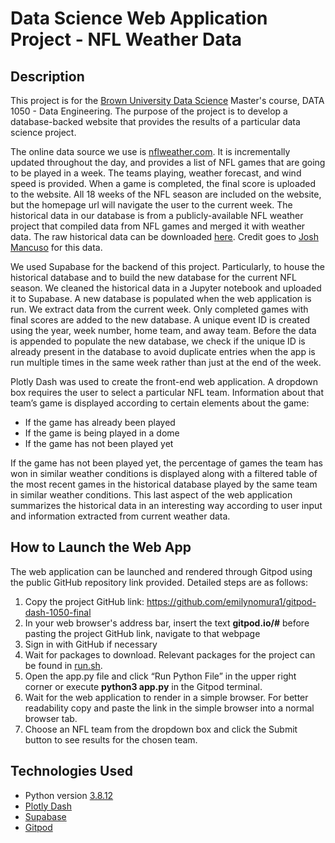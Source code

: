 # Data Science Web Application Project - NFL Weather Data

## Description
This project is for the [Brown University Data Science](https://www.brown.edu/initiatives/data-science/masters-degree) Master's course, DATA 1050 - Data Engineering. The purpose of the project is to develop a database-backed website that provides the results of a particular data science project.

The online data source we use is [nflweather.com](https://www.nflweather.com/en/). It is incrementally updated throughout the day, and provides a list of NFL games that are going to be played in a week. The teams playing, weather forecast, and wind speed is provided. When a game is completed, the final score is uploaded to the website. All 18 weeks of the NFL season are included on the website, but the homepage url will navigate the user to the current week. The historical data in our database is from a publicly-available NFL weather project that compiled data from NFL games and merged it with weather data. The raw historical data can be downloaded [here](https://raw.githubusercontent.com/Nolanole/NFL-Weather-Project/master/all_games_weather.csv). Credit goes to [Josh Mancuso](https://github.com/Nolanole) for this data.

We used Supabase for the backend of this project. Particularly, to house the historical database and to build the new database for the current NFL season. We cleaned the historical data in a Jupyter notebook and uploaded it to Supabase. A new database is populated when the web application is run. We extract data from the current week. Only completed games with final scores are added to the new database. A unique event ID is created using the year, week number, home team, and away team. Before the data is appended to populate the new database, we check if the unique ID is already present in the database to avoid duplicate entries when the app is run multiple times in the same week rather than just at the end of the week.

Plotly Dash was used to create the front-end web application. A dropdown box requires the user to select a particular NFL team. Information about that team’s game is displayed according to certain elements about the game:
- If the game has already been played
- If the game is being played in a dome
- If the game has not been played yet

If the game has not been played yet, the percentage of games the team has won in similar weather conditions is displayed along with a filtered table of the most recent games in the historical database played by the same team in similar weather conditions. This last aspect of the web application summarizes the historical data in an interesting way according to user input and information extracted from current weather data.

## How to Launch the Web App
The web application can be launched and rendered through Gitpod using the public GitHub repository link provided. Detailed steps are as follows:
1. Copy the project GitHub link: https://github.com/emilynomura1/gitpod-dash-1050-final
2. In your web browser's address bar, insert the text **gitpod.io/#** before pasting the project GitHub link, navigate to that webpage
3. Sign in with GitHub if necessary
4. Wait for packages to download. Relevant packages for the project can be found in [run.sh](https://github.com/emilynomura1/gitpod-dash-1050-final/blob/main/run.sh).
5. Open the app.py file and click “Run Python File” in the upper right corner or execute **python3 app.py** in the Gitpod terminal.
6. Wait for the web application to render in a simple browser. For better readability copy and paste the link in the simple browser into a normal browser tab.
7. Choose an NFL team from the dropdown box and click the Submit button to see results for the chosen team.


## Technologies Used
- Python version [3.8.12](https://docs.python.org/release/3.8.12/)
- [Plotly Dash](https://dash.plotly.com/)
- [Supabase](https://supabase.com/docs)
- [Gitpod](https://www.gitpod.io/)
